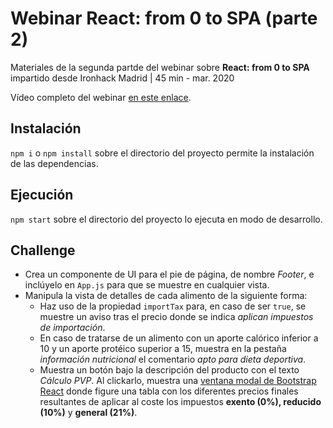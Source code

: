 # Webinar React: from 0 to SPA (parte 2)

Materiales de la segunda partde del webinar sobre  **React: from 0 to SPA** impartido desde Ironhack Madrid | 45 min - mar. 2020

Vídeo completo del webinar [en este enlace](https://youtu.be/k13Pztr3ZLk).

## Instalación

`npm i` o `npm install` sobre el directorio del proyecto permite la instalación de las dependencias.

## Ejecución 

`npm start` sobre el directorio del proyecto lo ejecuta en modo de desarrollo.

## Challenge
-  Crea un componente de UI para el pie de página, de nombre *Footer*, e inclúyelo en `App.js` para que se muestre en cualquier vista.
- Manipula la vista de detalles de cada alimento de la siguiente forma: 
  - Haz uso de la propiedad `importTax` para, en caso de ser `true`, se muestre un aviso tras el precio donde se indica *aplican impuestos de importación*.
  - En caso de tratarse de un alimento con un aporte calórico inferior a 10 y un aporte protéico superior a 15, muestra en la pestaña *información nutricional* el comentario *apto para dieta deportiva*.
  - Muestra un botón bajo la descripción del producto con el texto *Cálculo PVP*. Al clickarlo, muestra una [ventana modal de Bootstrap React](https://react-bootstrap.github.io/components/modal/) donde figure una tabla con los diferentes precios finales resultantes de aplicar al coste los impuestos **exento (0%), reducido (10%)** y **general (21%)**. 
